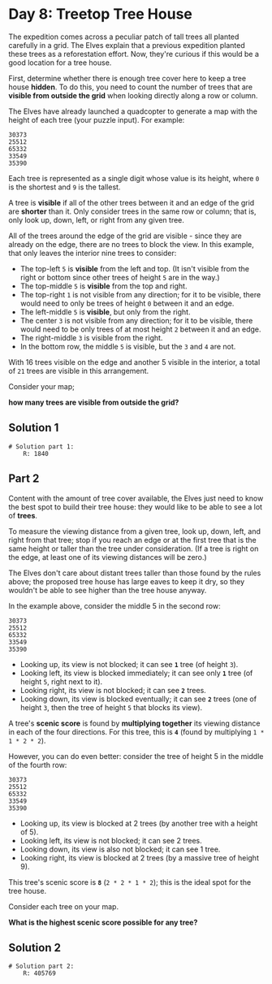 # Day 8: Treetop Tree House

The expedition comes across a peculiar patch of tall trees all planted carefully in a grid.
The Elves explain that a previous expedition planted these trees as a reforestation effort.
Now, they're curious if this would be a good location for a tree house.

First, determine whether there is enough tree cover here to keep a tree house **hidden**.
To do this, you need to count the number of trees that are **visible from outside the grid**
when looking directly along a row or column.

The Elves have already launched a quadcopter to generate a map with the height of each tree (your puzzle input).
For example:

```
30373
25512
65332
33549
35390
```

Each tree is represented as a single digit whose value is its height,
where `0` is the shortest and `9` is the tallest.

A tree is **visible** if all of the other trees between it and an edge of the grid are **shorter** than it.
Only consider trees in the same row or column; that is, only look up, down, left, or right from any given tree.

All of the trees around the edge of the grid are visible - since they are already on the edge,
there are no trees to block the view.
In this example, that only leaves the interior nine trees to consider:

- The top-left `5` is **visible** from the left and top.
  (It isn't visible from the right or bottom since other trees of height `5` are in the way.)
- The top-middle `5` is **visible** from the top and right.
- The top-right `1` is not visible from any direction;
  for it to be visible, there would need to only be trees of height `0` between it and an edge.
- The left-middle `5` is **visible**, but only from the right.
- The center `3` is not visible from any direction;
  for it to be visible, there would need to be only trees of at most height `2` between it and an edge.
- The right-middle `3` is visible from the right.
- In the bottom row, the middle `5` is visible, but the `3` and `4` are not.

With 16 trees visible on the edge and another 5 visible in the interior, a total of `21` trees are visible in this arrangement.

Consider your map;

**how many trees are visible from outside the grid?**

## Solution 1

```
# Solution part 1:
    R: 1840
```

## Part 2

Content with the amount of tree cover available, the Elves just need to know the best spot to build their tree house:
they would like to be able to see a lot of **trees**.

To measure the viewing distance from a given tree, look up, down, left, and right from that tree;
stop if you reach an edge or at the first tree that is the same height or taller than the tree under consideration.
(If a tree is right on the edge, at least one of its viewing distances will be zero.)

The Elves don't care about distant trees taller than those found by the rules above;
the proposed tree house has large eaves to keep it dry, so they wouldn't be able to see higher than the tree house anyway.

In the example above, consider the middle 5 in the second row:

```
30373
25512
65332
33549
35390
```

- Looking up, its view is not blocked; it can see **`1`** tree (of height `3`).
- Looking left, its view is blocked immediately; it can see only **`1`** tree (of height `5`, right next to it).
- Looking right, its view is not blocked; it can see **`2`** trees.
- Looking down, its view is blocked eventually; it can see **`2`** trees
  (one of height `3`, then the tree of height `5` that blocks its view).

A tree's **scenic score** is found by **multiplying together** its viewing distance in each of the four directions.
For this tree, this is **`4`** (found by multiplying `1 * 1 * 2 * 2`).

However, you can do even better: consider the tree of height 5 in the middle of the fourth row:

```
30373
25512
65332
33549
35390
```

- Looking up, its view is blocked at 2 trees (by another tree with a height of 5).
- Looking left, its view is not blocked; it can see 2 trees.
- Looking down, its view is also not blocked; it can see 1 tree.
- Looking right, its view is blocked at 2 trees (by a massive tree of height 9).

This tree's scenic score is **`8`** (`2 * 2 * 1 * 2`); this is the ideal spot for the tree house.

Consider each tree on your map.

**What is the highest scenic score possible for any tree?**

## Solution 2

```
# Solution part 2:
    R: 405769
```

